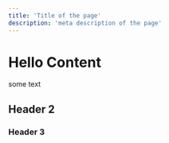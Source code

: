 ```yaml
---
title: 'Title of the page'
description: 'meta description of the page'
---
```

# Hello Content
some text
## Header 2
### Header 3
